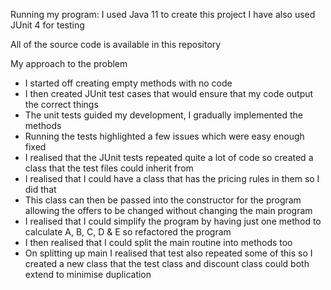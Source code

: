 Running my program:
I used Java 11 to create this project
I have also used JUnit 4 for testing

All of the source code is available in this repository



My approach to the problem
- I started off creating empty methods with no code
- I then created JUnit test cases that would ensure that my code output the correct things
- The unit tests guided my development, I gradually implemented the methods 
- Running the tests highlighted a few issues which were easy enough fixed
- I realised that the JUnit tests repeated quite a lot of code so created a class that the test files could inherit from
- I realised that I could have a class that has the pricing rules in them so I did that
- This class can then be passed into the constructor for the program allowing the offers to be changed without changing the main program
- I realised that I could simplify the program by having just one method to calculate A, B, C, D & E so refactored the program
- I then realised that I could split the main routine into methods too
- On splitting up main I realised that test also repeated some of this so I created a new class that the test class and discount class could both extend to minimise duplication

